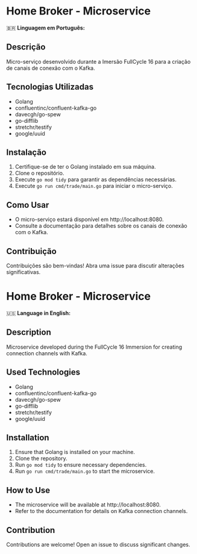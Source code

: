 # Home Broker - Microservice
🇧🇷 **Linguagem em Português:**

## Descrição
Micro-serviço desenvolvido durante a Imersão FullCycle 16 para a criação de canais de conexão com o Kafka.

## Tecnologias Utilizadas
- Golang
- confluentinc/confluent-kafka-go
- davecgh/go-spew
- go-difflib
- stretchr/testify
- google/uuid

## Instalação
1. Certifique-se de ter o Golang instalado em sua máquina.
2. Clone o repositório.
3. Execute `go mod tidy` para garantir as dependências necessárias.
4. Execute `go run cmd/trade/main.go` para iniciar o micro-serviço.

## Como Usar
- O micro-serviço estará disponível em http://localhost:8080.
- Consulte a documentação para detalhes sobre os canais de conexão com o Kafka.

## Contribuição
Contribuições são bem-vindas! Abra uma issue para discutir alterações significativas.


# Home Broker - Microservice
🇺🇸 **Language in English:**

## Description
Microservice developed during the FullCycle 16 Immersion for creating connection channels with Kafka.

## Used Technologies
- Golang
- confluentinc/confluent-kafka-go
- davecgh/go-spew
- go-difflib
- stretchr/testify
- google/uuid

## Installation
1. Ensure that Golang is installed on your machine.
2. Clone the repository.
3. Run `go mod tidy` to ensure necessary dependencies.
4. Run `go run cmd/trade/main.go` to start the microservice.

## How to Use
- The microservice will be available at http://localhost:8080.
- Refer to the documentation for details on Kafka connection channels.

## Contribution
Contributions are welcome! Open an issue to discuss significant changes.